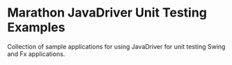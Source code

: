 # Marathon JavaDriver Unit Testing Examples

Collection of sample applications for using JavaDriver for unit testing
Swing and Fx applications.
